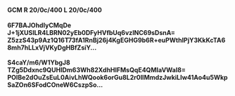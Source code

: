 #### GCM R 20/0c/400 L 20/0c/400
**6F7BAJOhdIyCMqDe**<br/>**J+1jXUSlLR4LBRN02yEb0DFyHVfbUq6vzINC69sDsnA=**<br/>**Z5zzS43p9Az1Q16T73fA1RnBj26j4KgEGHG9b6R+euPWthIPjY3KkKcTA68mh7hLLxVjVKyDgHBfZsiY...**<br/><br/>
**S4caY/m6/W1YbgJ8**<br/>**TZg5Ddxnc9QUHlDm63Wh82XdhHlFMsQqE4QMIaVWal8=**<br/>**POlBe2dOuZsEuL0AivLhWQook6orGu8L2r0IlMmdzJwkiLIw41Ao4u5WkpSaZOn6SFodCOneW6CszpSo...**